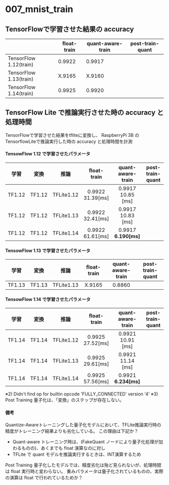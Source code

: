 # 007_mnist_train

## TensorFlowで学習させた結果の accuracy
|                      | float-train | quant-aware-train| post-train-quant|
|---------             | ----        | ----             | ----|
|TensorFlow 1.12(train)| 0.9922      | 0.9917           |     |
|TensorFlow 1.13(train)| X.9165      | X.9160           |     |
|TensorFlow 1.14(train)| 0.9925      | 0.9920           |     |


## TensorFlow Lite で推論実行させた時の accuracy と処理時間
TensorFlowで学習させた結果をtfliteに変換し、
RaspberryPi 3B の TensorflowLiteで推論実行した時の accuracy と処理時間を計測

#### TensowFlow 1.12 で学習させたパラメータ
|学習  |変換  |推論      | float-train           | quant-aware-train         | post-train-quant      |
|:----:|:----:|:--------:| :-------------------: | :-----------------------: | :-------------------: |
|TF1.12|TF1.12|TFLite1.12| 0.9922 <br> 31.39[ms] | 0.9917 <br>  10.85 [ms]   |                       |
|TF1.12|TF1.12|TFLite1.13| 0.9922 <br> 32.41[ms] | 0.9917 <br>  10.83 [ms]   |                       |
|TF1.12|TF1.12|TFLite1.14| 0.9922 <br> 61.61[ms] | 0.9917 <br> **6.190[ms]** |                       |


#### TensowFlow 1.13 で学習させたパラメータ
|学習  |変換  |推論      | float-train           | quant-aware-train         | post-train-quant      |
|:----:|:----:|:--------:| :-------------------: | :-----------------------: | :-------------------: |
|TF1.13|TF1.13|TFLite1.13| X.9165                | 0.8860                    |                       |



#### TensowFlow 1.14 で学習させたパラメータ
|学習  |変換  |推論      | float-train           | quant-aware-train         | post-train-quant      |
|:----:|:----:|:--------:| :-------------------: | :-----------------------: | :-------------------: |
|TF1.14|TF1.14|TFLite1.12| 0.9925 <br> 27.52[ms] | 0.9921 <br>  10.91 [ms]   |                       |
|TF1.14|TF1.14|TFLite1.13| 0.9925 <br> 29.61[ms] | 0.9921 <br>  11.14 [ms]   |                       |
|TF1.14|TF1.14|TFLite1.14| 0.9925 <br> 57.56[ms] | 0.9921 <br> **6.234[ms]** |                       |


※2) Didn't find op for builtin opcode 'FULLY_CONNECTED' version '4'
※3) Post Training 量子化は、「変換」のステップが存在しない。


#### 備考
Quantize-Awareトレーニングした量子化モデルにおいて、TFLite推論実行時の精度がトレーニング結果よりも劣化している。
この理由は下記か？
- Quant-aware トレーニング時は、(FakeQuant ノードにより量子化処理が加わるものの)、あくまでも float 演算なのに対し
- TFLite で quant モデルを推論実行するときは、INT演算するため

Post Training 量子化したモデルでは、精度劣化は殆ど見られないが、処理時間は float 実行時と変わらない。
重みパラメータは量子化されているものの、実際の演算は float で行われているためか？

